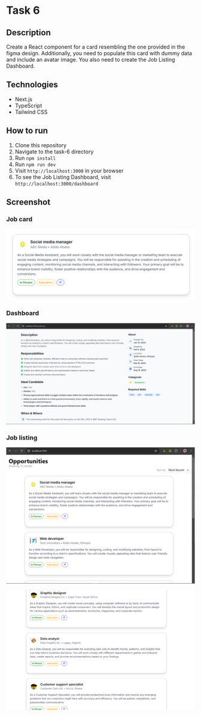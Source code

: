 # Task 6
## Description
Create a React component for a card resembling the one provided in the figma design. Additionally, you need to populate this card with dummy data and include an avatar image. You also need to create the Job Listing Dashboard.

## Technologies
- Next.js
- TypeScript
- Tailwind CSS

## How to run
1. Clone this repository
2. Navigate to the task-6 directory
3. Run `npm install`
4. Run `npm run dev`
5. Visit `http://localhost:3000` in your browser
6. To see the Job Listing Dashboard, visit `http://localhost:3000/dashboard`

## Screenshot
### Job card
![Job card](./screenshots/jobcard.png)

### Dashboard
![Dashboard](./screenshots/dashboard.png)

### Job listing
![Job listing](./screenshots/joblisting.png)

![Job listing](./screenshots/joblisting2.png)

